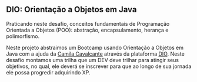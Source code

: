 ## DIO: Orientação a Objetos em Java 
Praticando neste desafio, conceitos fundamentais de Programação Orientada a Objetos (POO): abstração, encapsulamento, herança e polimorfismo.

Neste projeto abstraimos um Bootcamp usando Orientação a Objetos em Java com a ajuda da [Camila Cavalcante](https://github.com/cami-la) através da plataforma [DIO](https://www.dio.me/). Neste desafio montamos uma trilha que um DEV deve trilhar para atingir seus objetivos, no qual, 
ele deverá se inscrever para que ao longo de sua jornada ele possa progredir adquirindo XP.

